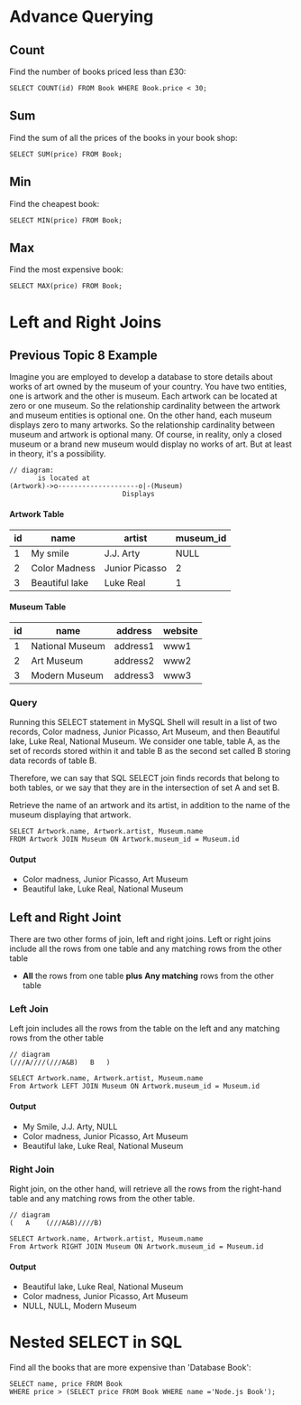# Advance Querying 

## Count

Find the number of books priced less than £30:

    SELECT COUNT(id) FROM Book WHERE Book.price < 30;

## Sum

Find the sum of all the prices of the books in your book shop:

    SELECT SUM(price) FROM Book; 

## Min

Find the cheapest book: 

    SELECT MIN(price) FROM Book;

## Max

Find the most expensive book:

    SELECT MAX(price) FROM Book; 

# Left and Right Joins

## Previous Topic 8 Example

Imagine you are employed to develop a database to store details about works of art owned by the museum of your country. You have two entities, one is artwork and the other is museum. Each artwork can be located at zero or one museum. So the relationship cardinality between the artwork and museum entities is optional one. On the other hand, each museum displays zero to many artworks. So the relationship cardinality between museum and artwork is optional many. Of course, in reality, only a closed museum or a brand new museum would display no works of art. But at least in theory, it's a possibility.

```
// diagram:
       is located at
(Artwork)->o--------------------o|-(Museum)
                            Displays
```

#### Artwork Table

| id | name           | artist         | museum_id |
| -- | -------------- | -------------- | --------- |
| 1  | My smile       | J.J. Arty      | NULL      |
| 2  | Color Madness  | Junior Picasso | 2         |
| 3  | Beautiful lake | Luke Real      | 1         |

#### Museum Table

| id | name            | address  | website |
| -- | --------------- | -------- | ------- |
| 1  | National Museum | address1 | www1    |
| 2  | Art Museum      | address2 | www2    |
| 3  | Modern Museum   | address3 | www3    |

### Query

Running this SELECT statement in MySQL Shell will result in a list of two records, Color madness, Junior Picasso, Art Museum, and then Beautiful lake, Luke Real, National Museum. We consider one table, table A, as the set of records stored within it and table B as the second set called B storing data records of table B.

Therefore, we can say that SQL SELECT join finds records that belong to both tables, or we say that they are in the intersection of set A and set B.

Retrieve the name of an artwork and its artist, in addition to the name of the museum displaying that artwork.

    SELECT Artwork.name, Artwork.artist, Museum.name
    FROM Artwork JOIN Museum ON Artwork.museum_id = Museum.id

#### Output


- Color madness, Junior Picasso, Art Museum
- Beautiful lake, Luke Real, National Museum

## Left and Right Joint

There are two other forms of join, left and right joins. Left or right joins include all the rows from one table and any matching rows from the other table

- **All** the rows from one table **plus** **Any matching** rows from the other table

### Left Join

Left join includes all the rows from the table on the left and any matching rows from the other table

```
// diagram
(///A////(///A&B)   B   )
```
```
SELECT Artwork.name, Artwork.artist, Museum.name
From Artwork LEFT JOIN Museum ON Artwork.museum_id = Museum.id
```
#### Output

- My Smile, J.J. Arty, NULL
- Color madness, Junior Picasso, Art Museum
- Beautiful lake, Luke Real, National Museum


### Right Join

Right join, on the other hand, will retrieve all the rows from the right-hand table and any matching rows from the other table.

```
// diagram
(   A    (///A&B)////B)
```

```
SELECT Artwork.name, Artwork.artist, Museum.name
From Artwork RIGHT JOIN Museum ON Artwork.museum_id = Museum.id
```

#### Output

- Beautiful lake, Luke Real, National Museum
- Color madness, Junior Picasso, Art Museum
- NULL, NULL, Modern Museum

# Nested SELECT in SQL

Find all the books that are more expensive than 'Database Book':

    SELECT name, price FROM Book 
    WHERE price > (SELECT price FROM Book WHERE name ='Node.js Book'); 
